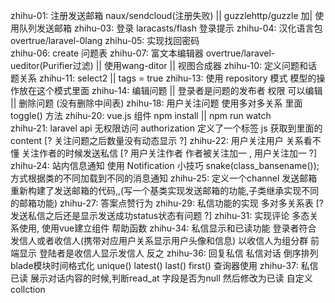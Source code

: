 zhihu-01: 注册发送邮箱 naux/sendcloud(注册失败) || guzzlehttp/guzzle  加| 使用队列发送邮箱
zhihu-03: 登录 laracasts/flash 登录提示 
zhihu-04: 汉化语言包 overtrue/laravel-0lang
zhihu-05: 实现找回密码	 
zhihu-06: create 问题表
zhihu-07: 富文本编辑器	 overtrue/laravel-ueditor(Purifier过滤) || 使用wang-ditor || 视图合成器
zhihu-10: 定义问题和话题关系
zhihu-11: select2  || tags = true 
zhihu-13: 使用 repository 模式 模型的操作放在这个模式里面 
zhihu-14: 编辑问题  || 登录者是问题的发布者 权限 可以编辑 || 删除问题 (没有删除中间表)
zhihu-18: 用户关注问题 使用多对多关系 里面 toggle() 方法
zhihu-20: vue.js 组件 npm install || npm run watch  
zhihu-21: laravel api 无权限访问 authorization 定义了一个<meta>标签 js 获取到里面的content [? 关注问题之后数量没有动态显示 ?]
zhihu-22: 用户关注用户 关系看不懂	关注作者的时候发送私信 [? 用户关注作者 作者被关注加一 , 用户关注加一 ?]
zhihu-24: 站内信息通知 使用 Notification 小技巧 snake(class_bansename()); 方式根据类的不同加载到不同的消息通知
zhihu-25: 定义一个channel 发送邮箱 重新构建了发送邮箱的代码,,(写一个基类实现发送邮箱的功能,子类继承实现不同的邮箱功能)
zhihu-27: 答案点赞行为
zhihu-29: 私信功能的实现 多对多关系表 [? 发送私信之后还是显示发送成功status状态有问题 ?]
zhihu-31: 实现评论 多态关系使用, 使用vue建立组件 帮助函数
zhihu-34: 私信显示和已读功能 登录者符合 发信人或者收信人(携带对应用户关系显示用户头像和信息) 以收信人为组分群 前端显示 登陆者是收信人显示发信人 反之 
zhihu-36: 回复私信 私信对话 倒序排列 blade模块时间格式化 unique() latest() last() first() 查询器使用
zhihu-37: 私信已读 展示对话内容的时候,判断read_at 字段是否为null 然后修改为已读 自定义collction  